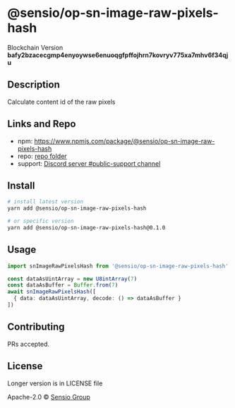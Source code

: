 # @sensio/op-sn-image-raw-pixels-hash

Blockchain Version **bafy2bzacecgmp4enyoywse6enuoqgfpffojhrn7kovryv775xa7mhv6f34qju**

## Description

Calculate content id of the raw pixels

## Links and Repo

- npm: https://www.npmjs.com/package/@sensio/op-sn-image-raw-pixels-hash
- repo: [repo folder](https://gitlab.com/sensio_group/network-js-sdk/-/tree/master/operations/snImageRawPixelsHash)
- support: [Discord server #public-support channel](https://discord.gg/RQ9g29y)

## Install

```sh
# install latest version
yarn add @sensio/op-sn-image-raw-pixels-hash

# or specific version
yarn add @sensio/op-sn-image-raw-pixels-hash@0.1.0
```

## Usage

```ts
import snImageRawPixelsHash from '@sensio/op-sn-image-raw-pixels-hash'

const dataAsUintArray = new U8intArray(7)
const dataAsBuffer = Buffer.from(7)
await snImageRawPixelsHash([
  { data: dataAsUintArray, decode: () => dataAsBuffer }
])
```

## Contributing

PRs accepted.

## License

Longer version is in LICENSE file

Apache-2.0 © [Sensio Group](https://sensio.group)
